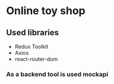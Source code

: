 # Online toy shop

## Used libraries

- Redux Toolkit
- Axios
- react-router-dom


### As a backend tool is used mockapi
